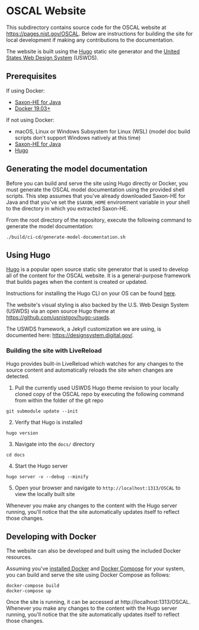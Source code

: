 # OSCAL Website

This subdirectory contains source code for the OSCAL website at https://pages.nist.gov/OSCAL. Below are instructions for building the site for local development if making any contributions to the documentation.

The website is built using the [Hugo](https://gohugo.io/) static site generator and the [United States Web Design System](https://designsystem.digital.gov/) (USWDS).

## Prerequisites

If using Docker:

- [Saxon-HE for Java](http://saxon.sourceforge.net/#F9.9HE)
- [Docker 19.03+](https://docs.docker.com/install/)

If not using Docker:

- macOS, Linux or Windows Subsystem for Linux (WSL) (model doc build scripts don't support Windows natively at this time)
- [Saxon-HE for Java](http://saxon.sourceforge.net/#F9.9HE)
- [Hugo](https://gohugo.io/)

## Generating the model documentation

Before you can build and serve the site using Hugo directly or Docker, you must generate the OSCAL model documentation using the provided shell scripts. This step assumes that you've already downloaded Saxon-HE for Java and that you've set the `$SAXON_HOME` environment variable in your shell to the directory in which you extracted Saxon-HE.

From the root directory of the repository, execute the following command to generate the model documentation:

```
./build/ci-cd/generate-model-documentation.sh
```

## Using Hugo

[Hugo](https://gohugo.io/) is a popular open source static site generator that is used to develop all of the content for the OSCAL website. It is a general-purpose framework that builds pages when the content is created or updated.

Instructions for installing the Hugo CLI on your OS can be found [here](https://gohugo.io/getting-started/installing).

The website's visual styling is also backed by the U.S. Web Design System (USWDS) via an open source Hugo theme at https://github.com/usnistgov/hugo-uswds.

The USWDS framework, a Jekyll customization we are using, is documented here: https://designsystem.digital.gov/.

### Building the site with LiveReload

Hugo provides built-in LiveReload which watches for any changes to the source content and automatically reloads the site when changes are detected.

1. Pull the currently used USWDS Hugo theme revision to your locally cloned copy of the OSCAL repo by executing the following command from within the folder of the git repo

 ```
git submodule update --init
```

2. Verify that Hugo is installed

```
hugo version
```

3. Navigate into the `docs/` directory

```
cd docs
```

4. Start the Hugo server

```
hugo server -v --debug --minify
```

5. Open your browser and navigate to `http://localhost:1313/OSCAL` to view the locally built site


Whenever you make any changes to the content with the Hugo server running, you'll notice that the site automatically updates itself to reflect those changes.


## Developing with Docker

The website can also be developed and built using the included Docker resources.

Assuming you've [installed Docker](https://docs.docker.com/install/) and [Docker Compose](https://docs.docker.com/compose/install/) for your system, you can build and serve the site using Docker Compose as follows:

```
docker-compose build
docker-compose up
```

Once the site is running, it can be accessed at http://localhost:1313/OSCAL. Whenever you make any changes to the content with the Hugo server running, you'll notice that the site automatically updates itself to reflect those changes.

